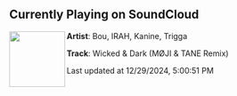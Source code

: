 ## Currently Playing on SoundCloud

[<img align="left" width="100" src="https://i1.sndcdn.com/artworks-siKAgzLdBInCyE2q-Z3NNTw-t500x500.jpg">](https://soundcloud.com/mojibootlegs/wicked-dark-moji-tane-remix?in=saxurn/sets/slide-for-25/)

**Artist**: Bou, IRAH, Kanine, Trigga 

**Track**: Wicked & Dark (MØJI & TANE Remix)

Last updated at 12/29/2024, 5:00:51 PM
